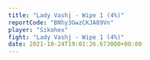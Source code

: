 ```yaml
---
title: "Lady Vashj - Wipe 1 (4%)"
reportCode: "BNhy3GwzCKJA89Vn"
player: "Sikohex"
fight: "Lady Vashj - Wipe 1 (4%)"
date: 2021-10-24T19:01:26.673000+00:00
---
```

